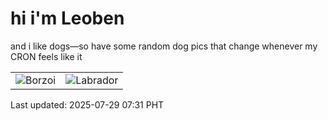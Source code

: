 # hi i'm Leoben

and i like dogs—so have some random dog pics that change whenever my CRON feels like it

|  |  |
|--------|----------|
| ![Borzoi](https://random-dog-vercel.vercel.app/api/random-borzoi?v=1753745466) | ![Labrador](https://random-dog-vercel.vercel.app/api/random-labrador?v=1753745466) |

Last updated: 2025-07-29 07:31 PHT
